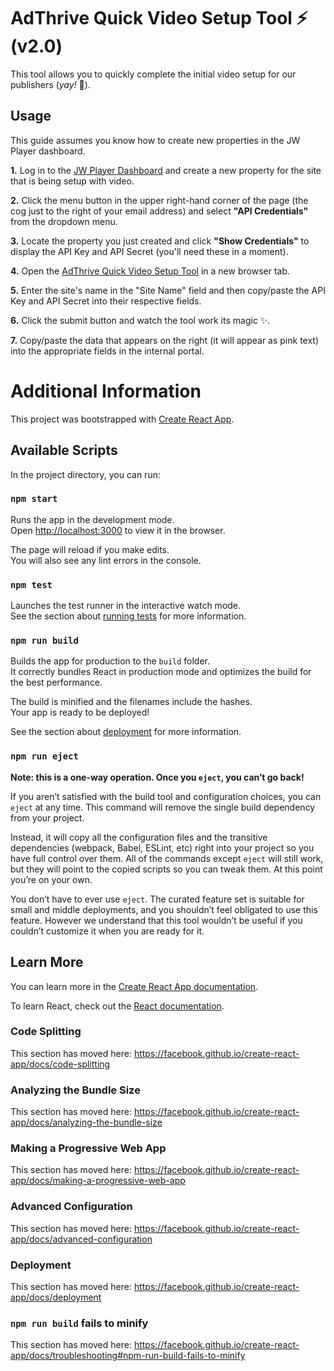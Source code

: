# AdThrive Quick Video Setup Tool ⚡️ (v2.0)

This tool allows you to quickly complete the initial video setup for our publishers (*yay!* 🎉).

## Usage

This guide assumes you know how to create new properties in the JW Player dashboard.

**1.** Log in to the [JW Player Dashboard](https://dashboard.jwplayer.com/#/welcome "JW Player Dashboard") and create a new property for the site that is being setup with video.

**2.** Click the menu button in the upper right-hand corner of the page (the cog just to the right of your email address) and select **"API Credentials"** from the dropdown menu.

**3.** Locate the property you just created and click **"Show Credentials"** to display the API Key and API Secret (you'll need these in a moment).

**4.** Open the [AdThrive Quick Video Setup Tool](https://focused-blackwell-01563a.netlify.com/ "AdThrive Quick Video Setup Tool") in a new browser tab.

**5.** Enter the site's name in the "Site Name" field and then copy/paste the API Key and API Secret into their respective fields.

**6.** Click the submit button and watch the tool work its magic ✨.

**7.** Copy/paste the data that appears on the right (it will appear as pink text) into the appropriate fields in the internal portal.


# Additional Information

This project was bootstrapped with [Create React App](https://github.com/facebook/create-react-app).

## Available Scripts

In the project directory, you can run:

### `npm start`

Runs the app in the development mode.<br />
Open [http://localhost:3000](http://localhost:3000) to view it in the browser.

The page will reload if you make edits.<br />
You will also see any lint errors in the console.

### `npm test`

Launches the test runner in the interactive watch mode.<br />
See the section about [running tests](https://facebook.github.io/create-react-app/docs/running-tests) for more information.

### `npm run build`

Builds the app for production to the `build` folder.<br />
It correctly bundles React in production mode and optimizes the build for the best performance.

The build is minified and the filenames include the hashes.<br />
Your app is ready to be deployed!

See the section about [deployment](https://facebook.github.io/create-react-app/docs/deployment) for more information.

### `npm run eject`

**Note: this is a one-way operation. Once you `eject`, you can’t go back!**

If you aren’t satisfied with the build tool and configuration choices, you can `eject` at any time. This command will remove the single build dependency from your project.

Instead, it will copy all the configuration files and the transitive dependencies (webpack, Babel, ESLint, etc) right into your project so you have full control over them. All of the commands except `eject` will still work, but they will point to the copied scripts so you can tweak them. At this point you’re on your own.

You don’t have to ever use `eject`. The curated feature set is suitable for small and middle deployments, and you shouldn’t feel obligated to use this feature. However we understand that this tool wouldn’t be useful if you couldn’t customize it when you are ready for it.

## Learn More

You can learn more in the [Create React App documentation](https://facebook.github.io/create-react-app/docs/getting-started).

To learn React, check out the [React documentation](https://reactjs.org/).

### Code Splitting

This section has moved here: https://facebook.github.io/create-react-app/docs/code-splitting

### Analyzing the Bundle Size

This section has moved here: https://facebook.github.io/create-react-app/docs/analyzing-the-bundle-size

### Making a Progressive Web App

This section has moved here: https://facebook.github.io/create-react-app/docs/making-a-progressive-web-app

### Advanced Configuration

This section has moved here: https://facebook.github.io/create-react-app/docs/advanced-configuration

### Deployment

This section has moved here: https://facebook.github.io/create-react-app/docs/deployment

### `npm run build` fails to minify

This section has moved here: https://facebook.github.io/create-react-app/docs/troubleshooting#npm-run-build-fails-to-minify
